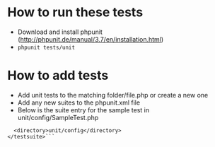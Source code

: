 How to run these tests
======================

 * Download and install phpunit (http://phpunit.de/manual/3.7/en/installation.html)
 * `phpunit tests/unit`
 
 
How to add tests
================

 * Add unit tests to the matching folder/file.php or create a new one
 * Add any new suites to the phpunit.xml file
 * Below is the suite entry for the sample test in unit/config/SampleTest.php
 
```<testsuite name="SampleTest">
  <directory>unit/config</directory>
</testsuite>```
